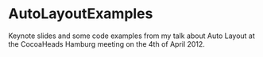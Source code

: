 AutoLayoutExamples
==================

Keynote slides and some code examples from my talk about Auto Layout 
at the CocoaHeads Hamburg meeting on the 4th of April 2012.
